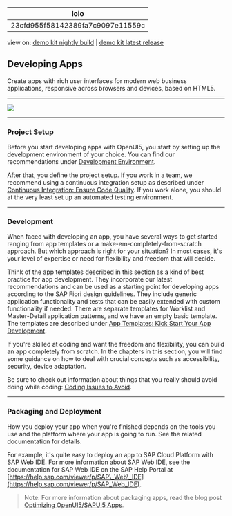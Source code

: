<!-- loio23cfd955f58142389fa7c9097e11559c -->

| loio |
| -----|
| 23cfd955f58142389fa7c9097e11559c |

<div id="loio">

view on: [demo kit nightly build](https://openui5nightly.hana.ondemand.com/#/topic/23cfd955f58142389fa7c9097e11559c) | [demo kit latest release](https://openui5.hana.ondemand.com/#/topic/23cfd955f58142389fa7c9097e11559c)</div>

## Developing Apps

Create apps with rich user interfaces for modern web business applications, responsive across browsers and devices, based on HTML5.

 

***

![](loio71f8bf5edae54fad91ea855da95f2f97_LowRes.png)

***

<a name="loio23cfd955f58142389fa7c9097e11559c__section_ovf_25f_qbb"/>

### Project Setup

Before you start developing apps with OpenUI5, you start by setting up the development environment of your choice. You can find our recommendations under [Development Environment](Development_Environment_7bb04e0.md).

After that, you define the project setup. If you work in a team, we recommend using a continuous integration setup as described under [Continuous Integration: Ensure Code Quality](Continuous_Integration_Ensure_Code_Quality__fe7a158.md). If you work alone, you should at the very least set up an automated testing environment.

***

<a name="loio23cfd955f58142389fa7c9097e11559c__section_znq_f5f_qbb"/>

### Development

When faced with developing an app, you have several ways to get started ranging from app templates or a make-em-completely-from-scratch approach. But which approach is right for your situation? In most cases, it's your level of expertise or need for flexibility and freedom that will decide.

Think of the app templates described in this section as a kind of best practice for app development. They incorporate our latest recommendations and can be used as a starting point for developing apps according to the SAP Fiori design guidelines. They include generic application functionality and tests that can be easily extended with custom functionality if needed. There are separate templates for Worklist and Master-Detail application patterns, and we have an empty basic template. The templates are described under [App Templates: Kick Start Your App Development](App_Templates_Kick_Start_Your_App_Development_a460a73.md).

If you're skilled at coding and want the freedom and flexibility, you can build an app completely from scratch. In the chapters in this section, you will find some guidance on how to deal with crucial concepts such as accessibility, security, device adaptation.

Be sure to check out information about things that you really should avoid doing while coding: [Coding Issues to Avoid](Coding_Issues_to_Avoid_3877872.md).

***

<a name="loio23cfd955f58142389fa7c9097e11559c__section_vp3_n5f_qbb"/>

### Packaging and Deployment

How you deploy your app when you're finished depends on the tools you use and the platform where your app is going to run. See the related documentation for details.

For example, it's quite easy to deploy an app to SAP Cloud Platform with SAP Web IDE. For more information about SAP Web IDE, see the documentation for SAP Web IDE on the SAP Help Portal at [https://help.sap.com/viewer/p/SAP\_Web\_IDE](https://help.sap.com/viewer/p/SAP_Web_IDE).

> Note:
> For more information about packaging apps, read the blog post [Optimizing OpenUI5/SAPUI5 Apps](https://blogs.sap.com/2015/02/18/optimizing-openui5-apps/).
> 
> 

